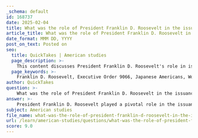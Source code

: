 ```yaml
---
_schema: default
id: 168737
date: 2025-02-04
title: What was the role of President Franklin D. Roosevelt in the issuance of Executive Order 9066?
article_title: What was the role of President Franklin D. Roosevelt in the issuance of Executive Order 9066?
date_format: MMM DD, YYYY
post_on_text: Posted on
seo:
  title: QuickTakes | American studies
  page_description: >-
    This content discusses President Franklin D. Roosevelt's role in issuing Executive Order 9066 during World War II, which led to the internment of Japanese Americans under the guise of national security, highlighting issues of racial discrimination and civil liberties.
  page_keywords: >-
    Franklin D. Roosevelt, Executive Order 9066, Japanese Americans, World War II, national security, internment, civil liberties, racial discrimination, espionage, sabotage, Pearl Harbor, Korematsu v. United States, American history, legal ramifications
author: QuickTakes
question: >-
    What was the role of President Franklin D. Roosevelt in the issuance of Executive Order 9066?
answer: >-
    President Franklin D. Roosevelt played a pivotal role in the issuance of Executive Order 9066, which he signed on February 19, 1942, during World War II. This executive order authorized the Secretary of War to designate military areas and remove any individuals from those areas, primarily targeting Japanese Americans. The context for this decision was the heightened fear of espionage and sabotage following the attack on Pearl Harbor in December 1941.\n\nThe justification provided by the Roosevelt administration for this order was framed around national security concerns. The government argued that the internment of Japanese Americans was a necessary measure to protect the United States from potential threats during wartime. However, this action has since been widely criticized for its racial discrimination and violation of civil liberties, as it led to the forced relocation and incarceration of approximately 120,000 Japanese Americans, two-thirds of whom were U.S. citizens.\n\nThe impact of Executive Order 9066 was profound, as it not only disrupted the lives of those interned but also highlighted the fragility of civil rights during times of national crisis. The order and its consequences have become a significant part of American history, serving as a reminder of the dangers of racial prejudice and the importance of safeguarding civil liberties, even in times of war. The legal ramifications of this order were later challenged in the Supreme Court case Korematsu v. United States, where the Court upheld the constitutionality of the internment, a decision that has been heavily criticized in subsequent years. \n\nIn summary, Roosevelt's signing of Executive Order 9066 marked a critical moment in U.S. history, reflecting the intersection of wartime policy, racial discrimination, and civil rights.
subject: American studies
file_name: what-was-the-role-of-president-franklin-d-roosevelt-in-the-issuance-of-executive-order-9066.md
url: /learn/american-studies/questions/what-was-the-role-of-president-franklin-d-roosevelt-in-the-issuance-of-executive-order-9066
score: 9.0
---
```


&nbsp;